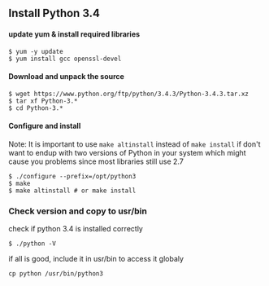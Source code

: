 Install Python 3.4
----

#### update yum & install required libraries
```
$ yum -y update
$ yum install gcc openssl-devel
```

#### Download and unpack the source
```
$ wget https://www.python.org/ftp/python/3.4.3/Python-3.4.3.tar.xz
$ tar xf Python-3.* 
$ cd Python-3.*
```

#### Configure and install
Note: It is important to use `make altinstall` instead of `make install` if don't want to endup with two versions of Python in your system
which might cause you problems since most libraries still use 2.7      
```
$ ./configure --prefix=/opt/python3
$ make
$ make altinstall # or make install
```

### Check version and copy to usr/bin
check if python 3.4 is installed correctly
```
$ ./python -V
```
if all is good, include it in usr/bin to access it globaly
```
cp python /usr/bin/python3
```




